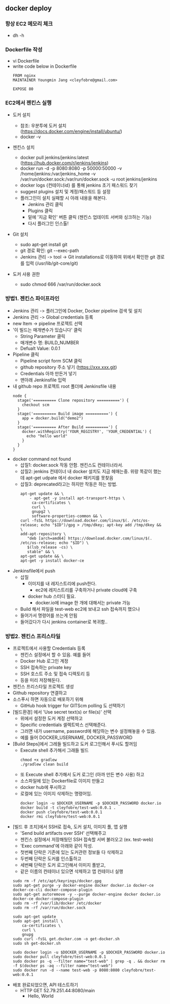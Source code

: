 ## docker deploy

### 항상 EC2 메모리 체크

- dh -h

### Dockerfile 작성

- vi Dockerfile
- write code below in Dockerfile
  ```
  FROM nginx
  MAINTAINER Youngmin Jang <cleyfobre@gmail.com>

  EXPOSE 80
  ```

### EC2에서 젠킨스 실행

- 도커 설치
  - 참조: 우분투에 도커 설치 (https://docs.docker.com/engine/install/ubuntu/)
  - docker -v

- 젠킨스 설치
  - docker pull jenkins/jenkins:latest (https://hub.docker.com/r/jenkins/jenkins)
  - docker run -d -p 8080:8080 -p 50000:50000 -v /home/jenkins:/var/jenkins_home -v /var/run/docker.sock:/var/run/docker.sock -u root jenkins/jenkins
  - docker logs {컨테이너id} 를 통해 jenkins 초기 패스워드 찾기
  - suggest plugins 설치 및 계정/패스워드 등 설정
  - 플러그인이 설치 실패할 시 아래 내용을 해본다.
    - Jenkins 관리 클릭
    - Plugins 클릭
    - 밑에 '지금 확인' 버튼 클릭 (젠킨스 업데이트 서버와 싱크하는 기능)
    - 다시 플러그인 인스톨!

- Git 설치
  - sudo apt-get install git
  - git 경로 확인: git --exec-path
  - Jenkins 관리 -> tool -> Git installations로 이동하여 위에서 확인한 git 경로를 입력 (/usr/lib/git-core/git)

- 도커 사용 권한
  - sudo chmod 666 /var/run/docker.sock

### 방법1. 젠킨스 파이프라인

- Jenkins 관리 -> 플러그인에 Docker, Docker pipeline 검색 및 설치
- Jenkins 관리 -> Global credentials 등록
- new Item -> pipeline 프로젝트 선택
- '이 빌드는 매개변수가 있습니다' 클릭
  - String Parameter 클릭
  - 매개변수 명: BUILD_NUMBER
  - Defualt Value: 0.0.1
- Pipeline 클릭
  - Pipeline script form SCM 클릭
  - github repository 주소 넣기 (https://xxx.xxx.git)
  - Credentials 아까 만든거 넣기
  - 맨아래 Jenkinsfile 입력
- 내 github repo 프로젝트 root 폴더에 Jenkinsfile 내용
  ```
  node {
	stage('========== Clone repository ==========') {
	  checkout scm
	}
	stage('========== Build image ==========') {
	  app = docker.build("demo2")
	}
	stage('========== After Build ==========') {
	  docker.withRegistry('YOUR_REGISTRY', 'YOUR_CREDENTIAL') {
	    echo "hello world"
	  }
	}
  }
  ```
- docker command not found
  - 삽질1: docker.sock 작동 안함. 젠킨스도 컨테이너라서.
  - 삽질2: jenkins 컨테이너 내 docker 설치도 지금 헤매는중. 위랑 똑같이 했는데 apt-get udpate 에서 docker 패키지를 못찾음
  - 삽질3: deprecated라고는 하지만 작동은 하는 방법.
    ```
	apt-get update && \
	    - apt-get -y install apt-transport-https \
	     ca-certificates \
	     curl \
	     gnupg2 \
	     software-properties-common && \
	curl -fsSL https://download.docker.com/linux/$(. /etc/os-release; echo "$ID")/gpg > /tmp/dkey; apt-key add /tmp/dkey && \
	add-apt-repository \
	   "deb [arch=amd64] https://download.docker.com/linux/$(. /etc/os-release; echo "$ID") \
	   $(lsb_release -cs) \
	   stable" && \
	apt-get update && \
	apt-get -y install docker-ce
    ```
- Jenkinsfile에서 push
  - 삽질
    - 이미지를 내 레지스트리에 push한다.
      - ec2에 레지스트리를 구축하거나 private cloud에 구축
    - docker hub 스터디 필요.
      - docker.io에 image 한 개에 대해서는 private 가능
  - Build 해서 파일을 test-web ec2에 보내고 ssh 접속까지 했으나
  - 들어가서 명령어를 쓰는게 안됨
  - 들어갔다가 다시 jenkins container로 복귀함..


### 방법2. 젠킨스 프리스타일

- 프로젝트에서 사용할 Credentials 등록
  - 젠킨스 설정에서 할 수 있음. 예를 들어
  - Docker Hub 로그인 계정
  - SSH 접속하는 private key
  - SSH 호스트 주소 및 접속 디렉토리 등
  - 등을 미리 저장해둔다.
- 젠킨스 프리스타일 프로젝트 생성
- Github repository 연결하고
- 소스푸시 하면 자동으로 배포하기 위해
  - GitHub hook trigger for GITScm polling 도 선택하기
- [빌드환경] 에서 'Use secret text(s) or file(s)' 선택
  - 위에서 설정한 도커 계정 선택하고
  - Specific credentials 셀렉트박스 선택해준다.
  - 그러면 내가 username, password에 해당하는 변수 설정해놓을 수 있음.
  - 예를 들어 DOCKER_USERNAME, DOCKER_PASSWORD
- [Build Steps]에서 그레들 빌드하고 도커 로그인해서 푸시도 할꺼임
  - Execute shell 추가해서 그래들 빌드
    ```
    chmod +x gradlew
    ./gradlew clean build
    ```
  - 또 Execute shell 추가해서 도커 로그인 (아까 만든 변수 사용) 하고
  - 소스파일에 있는 Dockerfile로 이미지 만들고
  - docker hub에 푸시하고
  - 로컬에 있는 이미지 삭제하는 명령어임.
    ```
    docker login -u $DOCKER_USERNAME -p $DOCKER_PASSWORD docker.io
    docker build -t cleyfobre/test-web:0.0.1 .
    docker push cleyfobre/test-web:0.0.1
    docker rmi cleyfobre/test-web:0.0.1
    ```
- [빌드 후 조치]에서 SSH로 접속, 도커 설치, 이미지 풀, 앱 실행
  - 'Send build artifacts over SSH' 선택해주고
  - 젠킨스 설정에서 저장해뒀던 SSH 접속할 서버 불러오고 (ex. test-web)
  - 'Exec command'에 아래와 같이 작성.
  - 첫번째 단락은 기존에 있는 도커관련 정보들 다 삭제하고
  - 두번째 단락은 도커를 인스톨하고
  - 세번째 단락은 도커 로그인해서 이미지 풀받고,
  - 같은 이름의 컨테이너 있으면 삭제하고 앱 컨테이너 실행
  ```
  sudo rm -f /etc/apt/keyrings/docker.gpg
  sudo apt-get purge -y docker-engine docker docker.io docker-ce docker-ce-cli docker-compose-plugin
  sudo apt-get autoremove -y --purge docker-engine docker docker.io docker-ce docker-compose-plugin
  sudo rm -rf /var/lib/docker /etc/docker
  sudo rm -rf /var/run/docker.sock

  sudo apt-get update
  sudo apt-get install \
      ca-certificates \
      curl \
      gnupg
  sudo curl -fsSL get.docker.com -o get-docker.sh
  sudo sh get-docker.sh

  sudo docker login -u $DOCKER_USERNAME -p $DOCKER_PASSWORD docker.io
  sudo docker pull cleyfobre/test-web:0.0.1
  sudo docker ps -q --filter name="test-web" | grep -q . && docker rm -f $(docker ps -aq --filter name="test-web")
  sudo docker run -d --name test-web -p 8080:8080 cleyfobre/test-web:0.0.1
  ```
- 배포 완료되었으면, API 테스트하기
  - HTTP GET 52.79.251.44:8080/main
    - Hello, World